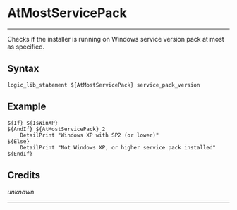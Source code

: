 # AtMostServicePack

---

Checks if the installer is running on Windows service version pack at most as specified.

## Syntax

	logic_lib_statement ${AtMostServicePack} service_pack_version

## Example

	${If} ${IsWinXP}
	${AndIf} ${AtMostServicePack} 2
		DetailPrint "Windows XP with SP2 (or lower)"
	${Else}
		DetailPrint "Not Windows XP, or higher service pack installed"
	${EndIf}

## Credits

*unknown*

---
